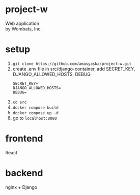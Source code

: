 # project-w
Web application \
by Wombats, Inc.
# setup
1. ```git clone https://github.com/amasyaska/project-w.git```
2. create .env file in src/django-container, add SECRET_KEY, DJANGO_ALLOWED_HOSTS, DEBUG
   ```
   SECRET_KEY=
   DJANGO_ALLOWED_HOSTS=
   DEBUG=
   ```
3. ```cd src```
4. ```docker compose build```
5. ```docker compose up -d```
6. go to ```localhost:8080```
# frontend
React
# backend
nginx + Django
